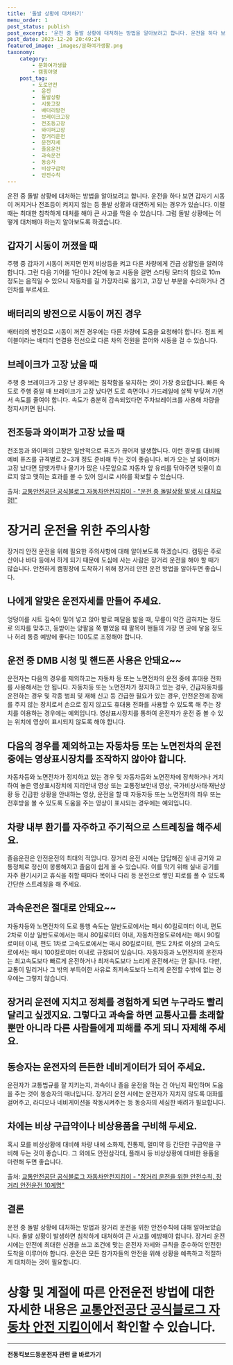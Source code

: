 ```yaml
---
title: '돌발 상황에 대처하기'
menu_order: 1
post_status: publish
post_excerpt: '운전 중 돌발 상황에 대처하는 방법을 알아보려고 합니다. 운전을 하다 보면 갑자기 시동이 꺼지거나 전조등이 켜지지 않는 등 돌발 상황과 대면하게 되는 경우가 있습니다. 이럴 때는 최대한 침착하게 대처를 해야 큰 사고를 막을 수 있습니다. 그럼 돌발 상황에는 어떻게 대처해야 하는지 알아보도록 하겠습니다.'
post_date: 2023-12-20 20:49:24
featured_image: _images/문화여가생활.png
taxonomy:
    category:
        - 문화여가생활
        - 캠핑야영
    post_tag:
        - 도로안전
        -  운전
        -  돌발상황
        -  시동고장
        -  배터리방전
        -  브레이크고장
        -  전조등고장
        -  와이퍼고장
        -  장거리운전
        -  운전자세
        -  졸음운전
        -  과속운전
        -  동승자
        -  비상구급약
        -  안전수칙
---
```



운전 중 돌발 상황에 대처하는 방법을 알아보려고 합니다. 운전을 하다 보면 갑자기 시동이 꺼지거나 전조등이 켜지지 않는 등 돌발 상황과 대면하게 되는 경우가 있습니다. 이럴 때는 최대한 침착하게 대처를 해야 큰 사고를 막을 수 있습니다. 그럼 돌발 상황에는 어떻게 대처해야 하는지 알아보도록 하겠습니다.

## 갑자기 시동이 꺼졌을 때
주행 중 갑자기 시동이 꺼지면 먼저 비상등을 켜고 다른 차량에게 긴급 상황임을 알려야 합니다. 그런 다음 기어를 1단이나 2단에 놓고 시동을 걸면 스타팅 모터의 힘으로 10m 정도는 음직일 수 있으니 자동차를 길 가장자리로 옮기고, 고장 난 부분을 수리하거나 견인차를 부르세요.

## 배터리의 방전으로 시동이 꺼진 경우
배터리의 방전으로 시동이 꺼진 경우에는 다른 차량에 도움을 요청해야 합니다. 점프 케이블이라는 배터리 연결용 전선으로 다른 차의 전원을 끌어와 시동을 걸 수 있습니다.

## 브레이크가 고장 났을 때
주행 중 브레이크가 고장 난 경우에는 침착함을 유지하는 것이 가장 중요합니다. 빠른 속도로 주행 중일 때 브레이크가 고장 났다면 도로 측면이나 가드레일에 살짝 부딪쳐 가면서 속도를 줄여야 합니다. 속도가 충분히 감속되었다면 주차브레이크를 사용해 차량을 정지시키면 됩니다. 

## 전조등과 와이퍼가 고장 났을 때
전조등과 와이퍼의 고장은 일반적으로 퓨즈가 끊어져 발생합니다. 이런 경우를 대비해 예비 퓨즈를 규격별로 2~3개 정도 준비해 두는 것이 좋습니다. 비가 오는 날 와이퍼가 고장 났다면 담뱃가루나 물기가 많은 나뭇잎으로 자동차 앞 유리를 닦아주면 빗물이 흐르지 않고 맺히는 효과를 볼 수 있어 임시로 시야를 확보할 수 있습니다.

출처: [교통안전공단 공식블로그 자동차안전지킴이 - "운전 중 돌발상황 발생 시 대처요령!"](https://blog.naver.com/koko8945/222070860246)

# 장거리 운전을 위한 주의사항

장거리 안전 운전을 위해 필요한 주의사항에 대해 알아보도록 하겠습니다. 캠핑은 주로 산이나 바다 등에서 하게 되기 때문에 도심에 사는 사람은 장거리 운전을 해야 할 때가 많습니다. 안전하게 캠핑장에 도착하기 위해 장거리 안전 운전 방법을 알아두면 좋습니다.

## 나에게 알맞은 운전자세를 만들어 주세요.
엉덩이를 시트 깊숙이 밀어 넣고 앉아 발로 페달을 밟을 때, 무릎이 약간 굽혀지는 정도로 의자를 맞추고, 등받이는 양팔을 쭉 뻗었을 때 팔목이 핸들의 가장 먼 곳에 닿을 정도나 허리 통증 예방에 좋다는 100도로 조정해야 합니다.

## 운전 중 DMB 시청 및 핸드폰 사용은 안돼요~~
운전자는 다음의 경우를 제외하고는 자동차 등 또는 노면전차의 운전 중에 휴대용 전화를 사용해서는 안 됩니다. 자동차등 또는 노면전차가 정지하고 있는 경우, 긴급자동차를 운전하는 경우 및 각종 범죄 및 재해 신고 등 긴급한 필요가 있는 경우, 안전운전에 장애를 주지 않는 장치로서 손으로 잡지 않고도 휴대용 전화를 사용할 수 있도록 해 주는 장치를 이용하는 경우에는 예외입니다. 영상표시장치를 통하여 운전자가 운전 중 볼 수 있는 위치에 영상이 표시되지 않도록 해야 합니다.

## 다음의 경우를 제외하고는 자동차등 또는 노면전차의 운전 중에는 영상표시장치를 조작하지 않아야 합니다.
자동차등와 노면전차가 정지하고 있는 경우 및 자동차등와 노면전차에 장착하거나 거치하여 놓은 영상표시장치에 지리안내 영상 또는 교통정보안내 영상, 국가비상사태·재난상황 등 긴급한 상황을 안내하는 영상, 운전을 할 때 자동자등 또는 노면전차의 좌우 또는 전후방을 볼 수 있도록 도움을 주는 영상이 표시되는 경우에는 예외입니다.

## 차량 내부 환기를 자주하고 주기적으로 스트레칭을 해주세요.
졸음운전은 안전운전의 최대의 적입니다. 장거리 운전 시에는 답답해진 실내 공기와 교통정체로 정신이 몽롱해지고 졸음이 쉽게 올 수 있습니다. 이를 막기 위해 실내 공기를 자주 환기시키고 휴식을 취할 때마다 목이나 다리 등 운전으로 쌓인 피로를 풀 수 있도록 간단한 스트레칭을 해 주세요.

## 과속운전은 절대로 안돼요~~
자동차등와 노면전차의 도로 통행 속도는 일반도로에서는 매시 60킬로미터 이내, 편도 2차로 이상 일반도로에서는 매시 80킬로미터 이내, 자동차전용도로에서는 매시 90킬로미터 이내, 편도 1차로 고속도로에서는 매시 80킬로미터, 편도 2차로 이상의 고속도로에서는 매시 100킬로미터 이내로 규정되어 있습니다. 자동차등과 노면전차의 운전자는 최고속도보다 빠르게 운전하거나 최저속도보다 느리게 운전해서는 안 됩니다. 다만, 교통이 밀리거나 그 밖의 부득이한 사유로 최저속도보다 느리게 운전할 수밖에 없는 경우에는 그렇지 않습니다.

## 장거리 운전에 지치고 정체를 경험하게 되면 누구라도 빨리 달리고 싶겠지요. 그렇다고 과속을 하면 교통사고를 초래할 뿐만 아니라 다른 사람들에게 피해를 주게 되니 자제해 주세요.

## 동승자는 운전자의 든든한 네비게이터가 되어 주세요.
운전자가 교통법규를 잘 지키는지, 과속이나 졸음 운전을 하는 건 아닌지 확인하며 도움을 주는 것이 동승자의 매너입니다. 장거리 운전 시에는 운전자가 지치지 않도록 대화를 걸어주고, 라디오나 네비게이션을 작동시켜주는 등 동승자의 세심한 배려가 필요합니다.

## 차에는 비상 구급약이나 비상용품을 구비해 두세요.
혹시 모를 비상상황에 대비해 차량 내에 소화제, 진통제, 멀미약 등 간단한 구급약을 구비해 두는 것이 좋습니다. 그 외에도 안전삼각대, 플래시 등 비상상황에 대비한 용품을 마련해 두면 좋습니다.

출처: [교통안전공단 공식블로그 자동차안전지킴이 - "장거리 운전을 위한 안전수칙, 장거리 안전운전 10계명"](https://blog.naver.com/koko8945/222070630049)

## 결론
운전 중 돌발 상황에 대처하는 방법과 장거리 운전을 위한 안전수칙에 대해 알아보았습니다. 돌발 상황이 발생하면 침착하게 대처하여 큰 사고를 예방해야 합니다. 장거리 운전 시에는 안전에 최대한 신경을 쓰고 조건에 맞는 운전자 자세와 규칙을 준수하여 안전한 도착을 이루어야 합니다. 운전은 모든 참가자들의 안전을 위해 상황을 예측하고 적절하게 대처하는 것이 필요합니다.

# 상황 및 계절에 따른 안전운전 방법에 대한 자세한 내용은 [교통안전공단 공식블로그 자동차 안전 지킴이](https://blog.naver.com/koko8945)에서 확인할 수 있습니다.
<!-- wp:separator -->
<hr class="wp-block-separator has-alpha-channel-opacity"/>
<!-- /wp:separator -->

<!-- wp:group {"backgroundColor":"base","layout":{"type":"constrained"}} -->
<div class="wp-block-group has-base-background-color has-background"><!-- wp:paragraph {"align":"center","fontSize":"medium"} -->
<p class="has-text-align-center has-large-font-size"><strong>전동킥보드등운전자 관련 글 바로가기</strong></p>
<!-- /wp:paragraph -->


<!-- wp:latest-posts
{"categories":[{"id":1824,"count":19,"description":"","link":"https://uknowlaw.com/category/%ec%a0%84%eb%8f%99%ed%82%a5%eb%b3%b4%eb%93%9c%eb%93%b1%ec%9a%b4%ec%a0%84%ec%9e%90/","name":"전동킥보드등운전자","slug":"전동킥보드등운전자","taxonomy":"category","parent":0,"meta":[],"_links":{"self":[{"href":"https://uknowlaw.com/wp-json/wp/v2/categories/1824"}],"collection":[{"href":"https://uknowlaw.com/wp-json/wp/v2/categories"}],"about":[{"href":"https://uknowlaw.com/wp-json/wp/v2/taxonomies/category"}],"wp:post_type":[{"href":"https://uknowlaw.com/wp-json/wp/v2/posts?categories=1824"}],"curies":[{"name":"wp","href":"https://api.w.org/{rel}","templated":true}]}}],"postsToShow":100,"excerptLength":28,"postLayout":"grid","columns":2,"featuredImageAlign":"left","featuredImageSizeSlug":"large","fontSize":"small"} /--></div>
<!-- /wp:group -->